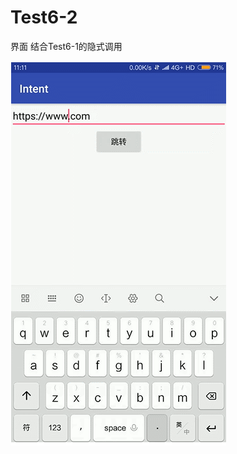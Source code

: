 # Test6-2

界面 结合Test6-1的隐式调用

![](https://github.com/ShenyDong/Test6-2/blob/master/%E6%88%AA%E5%9B%BE/%E7%95%8C%E9%9D%A2.png)
